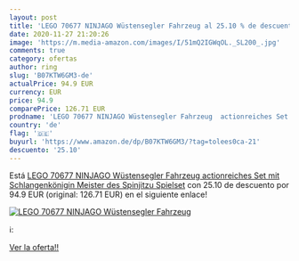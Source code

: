 ```yaml
---
layout: post
title: 'LEGO 70677 NINJAGO Wüstensegler Fahrzeug al 25.10 % de descuento'
date: 2020-11-27 21:20:26
image: 'https://m.media-amazon.com/images/I/51mQ2IGWqOL._SL200_.jpg'
comments: true
category: ofertas
author: ring
slug: 'B07KTW6GM3-de'
actualPrice: 94.9 EUR
currency: EUR
price: 94.9
comparePrice: 126.71 EUR
prodname: 'LEGO 70677 NINJAGO Wüstensegler Fahrzeug  actionreiches Set mit Schlangenkönigin  Meister des Spinjitzu Spielset'
country: 'de'
flag: '🇩🇪'
buyurl: 'https://www.amazon.de/dp/B07KTW6GM3/?tag=tolees0ca-21'
descuento: '25.10'
---
```


Está [LEGO 70677 NINJAGO Wüstensegler Fahrzeug  actionreiches Set mit Schlangenkönigin  Meister des Spinjitzu Spielset](https://www.amazon.de/dp/B07KTW6GM3/?tag=tolees0ca-21) con 25.10 de descuento por 94.9 EUR (original: 126.71 EUR) en el siguiente enlace!

[![LEGO 70677 NINJAGO Wüstensegler Fahrzeug](https://m.media-amazon.com/images/I/51mQ2IGWqOL._SL200_.jpg)](https://www.amazon.de/dp/B07KTW6GM3/?tag=tolees0ca-21)

ℹ️:


[Ver la oferta!!](https://www.amazon.de/dp/B07KTW6GM3/?tag=tolees0ca-21)
